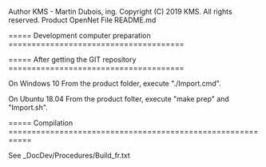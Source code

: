 
Author     KMS - Martin Dubois, ing.
Copyright  (C) 2019 KMS. All rights reserved.
Product    OpenNet
File       README.md

===== Development computer preparation ======================================


===== After getting the GIT repository ======================================

On Windows 10
	From the product folder, execute "./Import.cmd".

On Ubuntu 18.04
	From the product folter, execute "make prep" and "Import.sh".

===== Compilation ===========================================================

See _DocDev/Procedures/Build_fr.txt
